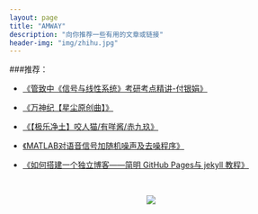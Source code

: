 ```yaml
---
layout: page
title: "AMWAY"
description: "向你推荐一些有用的文章或链接"
header-img: "img/zhihu.jpg"
---
```




###推荐：

- [《管致中《信号与线性系统》考研考点精讲-付银娟》](http://www.bilibili.com/video/av8002313/)

- [《万神纪【星尘原创曲】》](https://www.bilibili.com/video/av8506694/?from=search&seid=11861482307998495063)

- [《【极乐净土】咬人猫/有咩酱/赤九玖》](http://www.bilibili.com/video/av6117110/)

- [《MATLAB对语音信号加随机噪声及去噪程序》](http://blog.sina.com.cn/s/blog_6cde146e0100o0rm.html)

- [《如何搭建一个独立博客——简明 GitHub Pages与 jekyll 教程》](http://www.cnfeat.com/blog/2014/05/10/how-to-build-a-blog/)


<center>
    <p><img src="http://wx2.sinaimg.cn/mw690/005PA203gy1fhl2jbw0b0j30k20k20vs.jpg" align="center"></p>
</center>



